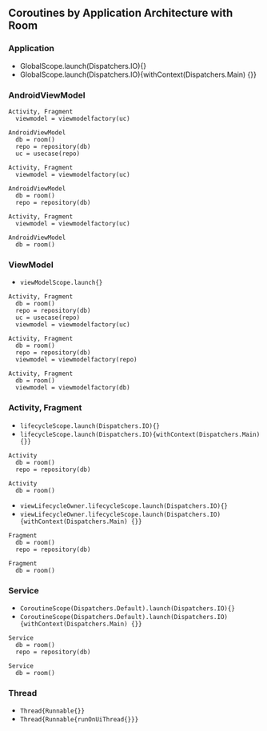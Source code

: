 ## Coroutines by Application Architecture with Room
### Application
- GlobalScope.launch(Dispatchers.IO){}
- GlobalScope.launch(Dispatchers.IO){withContext(Dispatchers.Main) {}}

### AndroidViewModel
```
Activity, Fragment
  viewmodel = viewmodelfactory(uc)

AndroidViewModel
  db = room()
  repo = repository(db)
  uc = usecase(repo)
```

```
Activity, Fragment
  viewmodel = viewmodelfactory(uc)

AndroidViewModel
  db = room()
  repo = repository(db)
```

```
Activity, Fragment
  viewmodel = viewmodelfactory(uc)

AndroidViewModel
  db = room()
```


### ViewModel
- `viewModelScope.launch{}`
```
Activity, Fragment
  db = room()
  repo = repository(db)
  uc = usecase(repo)
  viewmodel = viewmodelfactory(uc)
```

```
Activity, Fragment
  db = room()
  repo = repository(db)
  viewmodel = viewmodelfactory(repo)
```

```
Activity, Fragment
  db = room()
  viewmodel = viewmodelfactory(db)
```
  
### Activity, Fragment
- `lifecycleScope.launch(Dispatchers.IO){}`
- `lifecycleScope.launch(Dispatchers.IO){withContext(Dispatchers.Main) {}}`
```
Activity
  db = room()
  repo = repository(db)
```
```
Activity
  db = room()
```
  
- `viewLifecycleOwner.lifecycleScope.launch(Dispatchers.IO){}`
- `viewLifecycleOwner.lifecycleScope.launch(Dispatchers.IO){withContext(Dispatchers.Main) {}}`
```
Fragment
  db = room()
  repo = repository(db)
```
```
Fragment
  db = room()
```

### Service
- `CoroutineScope(Dispatchers.Default).launch(Dispatchers.IO){}`
- `CoroutineScope(Dispatchers.Default).launch(Dispatchers.IO){withContext(Dispatchers.Main) {}}`
```
Service
  db = room()
  repo = repository(db)
```
```
Service
  db = room()
```


### Thread
- `Thread{Runnable{}}`
- `Thread{Runnable{runOnUiThread{}}}`




